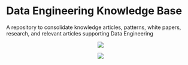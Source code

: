 # Data Engineering Knowledge Base

A repository to consolidate knowledge articles, patterns, white papers, research, and relevant articles supporting Data Engineering

<p align="center">
<a href="https://data-engg.readthedocs.io"><img src="https://img.shields.io/badge/rag-@readthedocs.io-blue"></a>
</p>

<p align="center">
<a href="https://opensource.org/licenses/Apache"><img src="https://img.shields.io/badge/license-Apache--2.0-green"></a>
</p>

